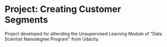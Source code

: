 # Project: Creating Customer Segments 

Project developed for attending the Unsupervised Learning Module of "Data Scientist Nanodegree Program" from Udacity. 


